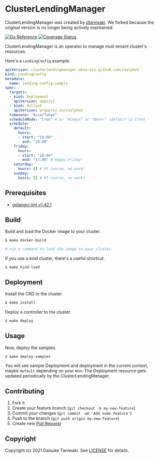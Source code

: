 # ClusterLendingManager

ClusterLendingManager was created by [dtaniwaki](https://github.com/dtaniwaki/cluster-lending-manager). We forked because the original version is no longer being actively maintained.

[![Go Reference][godoc-image]][godoc-link]
[![Coverage Status][cov-image]][cov-link]

ClusterLendingManager is an operator to manage muti-tenant cluster's resources.

Here's a `LendingConfig` example.

```yaml
apiVersion: clusterlendingmanager.ubie-oss.github.com/v1alpha1
kind: LendingConfig
metadata:
  name: lending-config-sample
spec:
  targets:
  - kind: Deployment
    apiVersion: apps/v1
  - kind: Rollout
    apiVersion: argoproj.io/v1alpha1
  timezone: "Asia/Tokyo"
  scheduleMode: "Cron" # or "Always" or "Never" (default is Cron)
  schedule:
    default:
      hours:
      - start: "10:00"
        end: "20:00"
    friday:
      hours:
      - start: "10:00"
        end: "17:00" # Happy Friday!
    saturday:
      hours: [] # Of course, no work!
    sunday:
      hours: [] # Of course, no work!
```

## Prerequisites

- [golangci-lint v1.42.1](https://github.com/golangci/golangci-lint)

## Build

Build and load the Docker image to your cluster.

```bash
$ make docker-build

# run a command to load the image to your cluster.
```

If you use a kind cluster, there's a useful shortcut.

```
$ make kind-load
```

## Deployment

Install the CRD to the cluster.

```bash
$ make install
```

Deploy a controller to the cluster.

```bash
$ make deploy
```

## Usage

Now, deploy the samples.

```bash
$ make deploy-samples
```

You will see sample Deployment and deployment in the current context, maybe `default` depending on your env. The Deployment resource gets updated periodically by the ClusterLendingManager.

## Contributing

1. Fork it
2. Create your feature branch (`git checkout -b my-new-feature`)
3. Commit your changes (`git commit -am 'Add some feature'`)
4. Push to the branch (`git push origin my-new-feature`)
5. Create new [Pull Request](../../pull/new/master)

## Copyright

Copyright (c) 2021 Daisuke Taniwaki. See [LICENSE](LICENSE) for details.


[godoc-image]: https://pkg.go.dev/badge/github.com/ubie-oss/cluster-lending-manager.svg
[godoc-link]: https://pkg.go.dev/github.com/ubie-oss/cluster-lending-manager
[cov-image]:   https://coveralls.io/repos/github/ubie-oss/cluster-lending-manager/badge.svg?branch=main
[cov-link]:    https://coveralls.io/github/ubie-oss/cluster-lending-manager?branch=main

